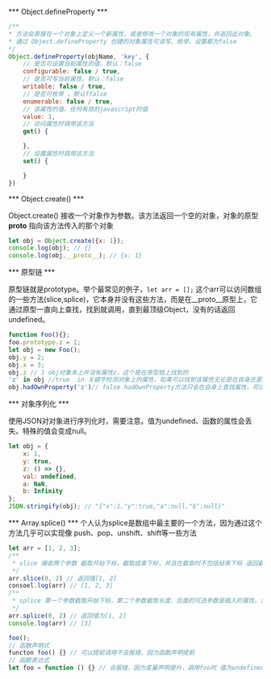 *** Object.defineProperty ***

```js
/**
* 方法会直接在一个对象上定义一个新属性，或者修改一个对象的现有属性，并返回此对象。
* 通过 Object.defineProperty 创建的对象属性可读写、枚举、设置都为false
*/ 
Object.defineProperty(objName, 'key', {
    // 是否可设置当前属性的值。默认：false
    configurable: false / true,
    // 是否可写当前属性。默认：false
    writable: false / true,
    // 是否可枚举 。默认ffalse
    enumerable: false / true,
    // 该属性的值，任何有效的javascript的值
    value: 1,
    // 访问属性时调用该方法
    get() {

    },
    // 设置属性时调用该方法
    set() {

    }
})
```

*** Object.create() ***

Object.create() 接收一个对象作为参数。该方法返回一个空的对象，对象的原型 __proto__ 指向该方法传入的那个对象

```js
let obj = Object.create({x: 1});
console.log(obj); // {}
console.log(obj.__proto__); // {x: 1}
```

*** 原型链 ***

原型链就是prototype。举个最常见的例子，`let arr = [];` 这个arr可以访问数组的一些方法(slice,splice)，它本身并没有这些方法，而是在__proto__原型上，它通过原型一直向上查找，找到就调用，直到最顶级Object，没有的话返回undefined。

```js
function Foo(){};
foo.prototype.z = 1;
let obj = new Foo();
obj.y = 2;
obj.x = 3;
obj.z // 1 obj对象本上并没有属性z，这个是在原型链上找到的
'z' in obj //true  in 关键字检测对象上的属性，如果可以找到该属性无论是在自身还是原型链上都会返回true 否则返回false；
obj.hadOwnProperty('z')// false hadOwnProperty方法只会在自身上查找属性，可以用来过滤原型链上的属性方法；
```

*** 对象序列化 ***

使用JSON对对象进行序列化时，需要注意。值为undefined、函数的属性会丢失。特殊的值会变成null。

```js
let obj = {
    x: 1,
    y: true,
    z: () => {},
    val: undefined,
    a: NaN,
    b: Infinity
};
JSON.stringify(obj); // "{"x":1,"y":true,"a":null,"b":null}"
```

*** Array.splice() ***
个人认为splice是数组中最主要的一个方法，因为通过这个方法几乎可以实现像 push、pop、unshift、shift等一些方法

```js
let arr = [1, 2, 3];
/**
 * slice 接收两个参数 截取开始下标，截取结束下标，并且在截取时不包括结束下标 返回截取到的数组，不改变原数组
 */
arr.slice(0, 2) // 返回值[1, 2]
consoel.log(arr) // [1, 2, 3]
/**
 * splice 第一个参数截取开始下标，第二个参数截取长度，后面的可选参数是插入的属性。会改变原数组
 */
arr.splice(0, 2) // 返回值为[1, 2]
console.log(arr) // [3]
```

```js
foo();
// 函数声明式
functon foo() {} // 可以提前调用不会报错，因为函数声明提前
// 函数表达式
let foo = function () {} // 会报错，因为变量声明提升，调用foo时 值为undefined
```

